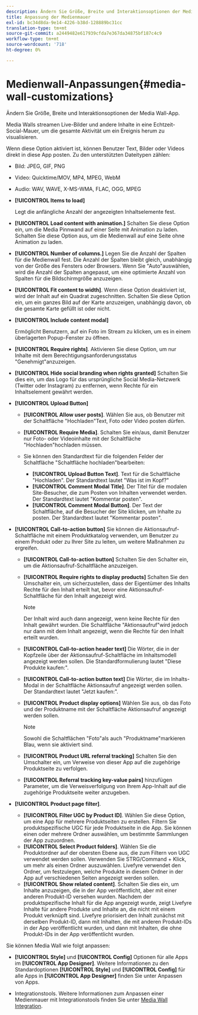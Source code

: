 ```yaml
---
description: Ändern Sie Größe, Breite und Interaktionsoptionen der Media Wall-App.
title: Anpassung der Medienmauer
exl-id: bc34d8da-9e14-4226-b38d-128889bc31cc
translation-type: tm+mt
source-git-commit: a2449482e617939cfda7e367da34875bf187c4c9
workflow-type: tm+mt
source-wordcount: '718'
ht-degree: 0%

---
```


# Medienwall-Anpassungen{#media-wall-customizations}

Ändern Sie Größe, Breite und Interaktionsoptionen der Media Wall-App.



Media Walls streamen Live-Bilder und andere Inhalte in eine Echtzeit-Social-Mauer, um die gesamte Aktivität um ein Ereignis herum zu visualisieren.

Wenn diese Option aktiviert ist, können Benutzer Text, Bilder oder Videos direkt in diese App posten. Zu den unterstützten Dateitypen zählen:

* Bild: JPEG, GIF, PNG
* Video: Quicktime/MOV, MP4, MPEG, WebM
* Audio: WAV, WAVE, X-MS-WMA, FLAC, OGG, MPEG

* **[!UICONTROL Items to load]**

   Legt die anfängliche Anzahl der angezeigten Inhaltselemente fest.

* **[!UICONTROL Load content with animation.]** Schalten Sie diese Option ein, um die Media Pinnwand auf einer Seite mit Animation zu laden. Schalten Sie diese Option aus, um die Medienwall auf eine Seite ohne Animation zu laden.
* **[!UICONTROL Number of columns.]** Legen Sie die Anzahl der Spalten für die Medienwall fest. Die Anzahl der Spalten bleibt gleich, unabhängig von der Größe des Fensters oder Browsers. Wenn Sie &quot;Auto&quot;auswählen, wird die Anzahl der Spalten angepasst, um eine optimierte Anzahl von Spalten für die Bildschirmgröße anzuzeigen.
* **[!UICONTROL Fit content to width]**. Wenn diese Option deaktiviert ist, wird der Inhalt auf ein Quadrat zugeschnitten. Schalten Sie diese Option ein, um ein ganzes Bild auf der Karte anzuzeigen, unabhängig davon, ob die gesamte Karte gefüllt ist oder nicht.
* **[!UICONTROL Include content modal]**

   Ermöglicht Benutzern, auf ein Foto im Stream zu klicken, um es in einem überlagerten Popup-Fenster zu öffnen.

* **[!UICONTROL Require rights]**. Aktivieren Sie diese Option, um nur Inhalte mit dem Berechtigungsanforderungsstatus &quot;Genehmigt&quot;anzuzeigen.
* **[!UICONTROL Hide social branding when rights granted]** Schalten Sie dies ein, um das Logo für das ursprüngliche Social Media-Netzwerk (Twitter oder Instagram) zu entfernen, wenn Rechte für ein Inhaltselement gewährt werden.

* **[!UICONTROL Upload Button]**

   * **[!UICONTROL Allow user posts]**. Wählen Sie aus, ob Benutzer mit der Schaltfläche &quot;Hochladen&quot;Text, Foto oder Video posten dürfen.
   * **[!UICONTROL Require Media]**. Schalten Sie ein/aus, damit Benutzer nur Foto- oder Videoinhalte mit der Schaltfläche &quot;Hochladen&quot;hochladen müssen.
   * Sie können den Standardtext für die folgenden Felder der Schaltfläche &quot;Schaltfläche hochladen&quot;bearbeiten:

      * **[!UICONTROL Upload Button Text]**. Text für die Schaltfläche &quot;Hochladen&quot;. Der Standardtext lautet &quot;Was ist im Kopf?&quot;
      * **[!UICONTROL Comment Modal Title]**. Der Titel für die modalen Site-Besucher, die zum Posten von Inhalten verwendet werden. Der Standardtext lautet &quot;Kommentar posten&quot;.
      * **[!UICONTROL Comment Modal Button]**. Der Text der Schaltfläche, auf die Besucher der Site klicken, um Inhalte zu posten. Der Standardtext lautet &quot;Kommentar posten&quot;.

* **[!UICONTROL Call-to-action button]** Sie können die Aktionsaufruf-Schaltfläche mit einem Produktkatalog verwenden, um Benutzer zu einem Produkt oder zu Ihrer Site zu leiten, um weitere Maßnahmen zu ergreifen.

   * **[!UICONTROL Call-to-action button]** Schalten Sie den Schalter ein, um die Aktionsaufruf-Schaltfläche anzuzeigen.
   * **[!UICONTROL Require rights to display products]** Schalten Sie den Umschalter ein, um sicherzustellen, dass der Eigentümer des Inhalts Rechte für den Inhalt erteilt hat, bevor eine Aktionsaufruf-Schaltfläche für den Inhalt angezeigt wird.

      >[!NOTE]
      >
      >Der Inhalt wird auch dann angezeigt, wenn keine Rechte für den Inhalt gewährt wurden. Die Schaltfläche &quot;Aktionsaufruf&quot;wird jedoch nur dann mit dem Inhalt angezeigt, wenn die Rechte für den Inhalt erteilt wurden.

   * **[!UICONTROL Call-to-action header text]** Die Wörter, die in der Kopfzeile über der Aktionsaufruf-Schaltfläche im Inhaltsmodell angezeigt werden sollen. Die Standardformulierung lautet &quot;Diese Produkte kaufen:&quot;.
   * **[!UICONTROL Call-to-action button text]** Die Wörter, die im Inhalts-Modal in der Schaltfläche Aktionsaufruf angezeigt werden sollen. Der Standardtext lautet &quot;Jetzt kaufen:&quot;.
   * **[!UICONTROL Product display options]** Wählen Sie aus, ob das Foto und der Produktname mit der Schaltfläche Aktionsaufruf angezeigt werden sollen.

      >[!NOTE]
      >
      >Sowohl die Schaltflächen &quot;Foto&quot;als auch &quot;Produktname&quot;markieren Blau, wenn sie aktiviert sind.

   * **[!UICONTROL Product URL referral tracking]** Schalten Sie den Umschalter ein, um Verweise von dieser App auf die zugehörige Produktseite zu verfolgen.
   * **[!UICONTROL Referral tracking key-value pairs]** hinzufügen Parameter, um die Verweisverfolgung von Ihrem App-Inhalt auf die zugehörige Produktseite weiter anzugeben.

* **[!UICONTROL Product page filter]**.
   * **[!UICONTROL Filter UGC by Product ID]**. Wählen Sie diese Option, um eine App für mehrere Produktseiten zu erstellen. Filtern Sie produktspezifische UGC für jede Produktseite in die App. Sie können einen oder mehrere Ordner auswählen, um bestimmte Sammlungen der App zuzuordnen.
   * **[!UICONTROL Select Product folders]**. Wählen Sie die Produktordner auf der obersten Ebene aus, die zum Filtern von UGC verwendet werden sollen. Verwenden Sie STRG/Command + Klick, um mehr als einen Ordner auszuwählen. Livefyre verwendet den Ordner, um festzulegen, welche Produkte in diesem Ordner in der App auf verschiedenen Seiten angezeigt werden sollen.
   * **[!UICONTROL Show related content]**. Schalten Sie dies ein, um Inhalte anzuzeigen, die in der App veröffentlicht, aber mit einer anderen Produkt-ID versehen wurden. Nachdem der produktspezifische Inhalt für die App angezeigt wurde, zeigt Livefyre Inhalte für andere Produkte und Inhalte an, die nicht mit einem Produkt verknüpft sind. Livefyre priorisiert den Inhalt zunächst mit derselben Produkt-ID, dann mit Inhalten, die mit anderen Produkt-IDs in der App veröffentlicht wurden, und dann mit Inhalten, die ohne Produkt-IDs in der App veröffentlicht wurden.

Sie können Media Wall wie folgt anpassen:

* **[!UICONTROL Style]** und  **[!UICONTROL Config]** Optionen für alle Apps im  **[!UICONTROL App Designer]**. Weitere Informationen zu den Standardoptionen **[!UICONTROL Style]** und **[!UICONTROL Config]** für alle Apps in **[!UICONTROL App Designer]** finden Sie unter Anpassen von Apps.

* Integrationstools. Weitere Informationen zum Anpassen einer Medienmauer mit Integrationstools finden Sie unter [Media Wall Integration](/help/implementation/c-app-integrations/c-media-wall-integration.md).
